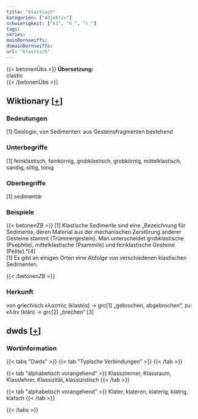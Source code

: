 ```yaml
---
title: "klastisch"
kategorien: ["Adjektiv"]
schwierigkeit: ["k1", "h_", "r_"]
tags:
series:
mainDornseiffs:
domainDornseiffs:
url: "klastisch"
---
```


{{< betonenÜbs >}}
**Übersetzung:**  
clastic  
{{< /betonenÜbs >}}

## Wiktionary [[+](https://de.wiktionary.org/wiki/klastisch)]

### Bedeutungen
[1] Geologie, von Sedimenten: aus Gesteinsfragmenten bestehend  

### Unterbegriffe
[1] feinklastisch, feinkörnig, grobklastisch, grobkörnig, mittelklastisch, sandig, siltig, tonig  

### Oberbegriffe
[1] sedimentär  

### Beispiele
{{< betonenZB >}}
[1] Klastische Sedimente sind eine „Bezeichnung für Sedimente, deren Material aus der mechanischen Zerstörung anderer Gesteine stammt (Trümmergestein). Man unterscheidet grobklastische (Psephite), mittelklastische (Psammite) und feinklastische Gesteine (Pelite).“[4]  
[1] Es gibt an einigen Orten eine Abfolge von verschiedenen klastischen Sedimenten.  

{{< /betonenZB >}}
### Herkunft
von griechisch κλαστός (klastós) → grc[1] „gebrochen, abgebrochen“, zu: κλᾶν (klãn) → grc[2] „brechen“ [3]  



## dwds [[+](https://www.dwds.de/wb/klastisch)]

### Wortinformation
{{< tabs "Dwds" >}}
{{< tab "Typische Verbindungen" >}}
{{< /tab >}}

{{< tab "alphabetisch vorangehend" >}}
Klasszimmer, Klassraum, Klasslehrer, Klassizität, klassizistisch
{{< /tab >}}

{{< tab "alphabetisch vorangehend" >}}
Klater, klateren, klaterig, klatrig, klatsch
{{< /tab >}}

{{< /tabs >}}

